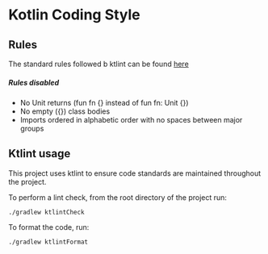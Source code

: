 # Kotlin Coding Style

## Rules

The standard rules followed b ktlint can be found [here](https://github.com/pinterest/ktlint)

##### Rules disabled
- No Unit returns (fun fn {} instead of fun fn: Unit {})
- No empty ({}) class bodies
- Imports ordered in alphabetic order with no spaces between major groups

## Ktlint usage

This project uses ktlint to ensure code standards are maintained throughout the project.

To perform a lint check, from the root directory of the project run:
```
./gradlew ktlintCheck
```

To format the code, run:
```
./gradlew ktlintFormat
```
